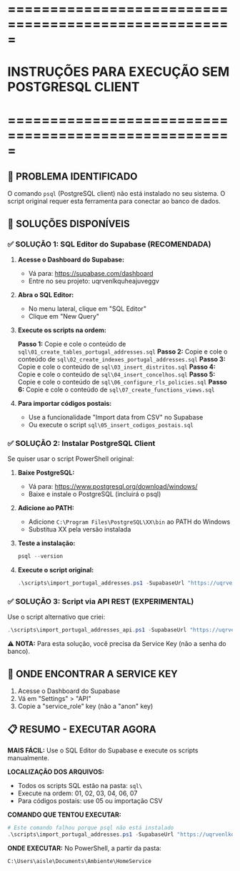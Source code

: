 # =====================================================

# INSTRUÇÕES PARA EXECUÇÃO SEM POSTGRESQL CLIENT

# =====================================================

## 🎯 PROBLEMA IDENTIFICADO

O comando `psql` (PostgreSQL client) não está instalado no seu sistema.
O script original requer esta ferramenta para conectar ao banco de dados.

## 🚀 SOLUÇÕES DISPONÍVEIS

### ✅ SOLUÇÃO 1: SQL Editor do Supabase (RECOMENDADA)

1. **Acesse o Dashboard do Supabase:**

   - Vá para: https://supabase.com/dashboard
   - Entre no seu projeto: uqrvenlkquheajuveggv

2. **Abra o SQL Editor:**

   - No menu lateral, clique em "SQL Editor"
   - Clique em "New Query"

3. **Execute os scripts na ordem:**

   **Passo 1:** Copie e cole o conteúdo de `sql\01_create_tables_portugal_addresses.sql`
   **Passo 2:** Copie e cole o conteúdo de `sql\02_create_indexes_portugal_addresses.sql`
   **Passo 3:** Copie e cole o conteúdo de `sql\03_insert_distritos.sql`
   **Passo 4:** Copie e cole o conteúdo de `sql\04_insert_concelhos.sql`
   **Passo 5:** Copie e cole o conteúdo de `sql\06_configure_rls_policies.sql`
   **Passo 6:** Copie e cole o conteúdo de `sql\07_create_functions_views.sql`

4. **Para importar códigos postais:**
   - Use a funcionalidade "Import data from CSV" no Supabase
   - Ou execute o script `sql\05_insert_codigos_postais.sql`

### ✅ SOLUÇÃO 2: Instalar PostgreSQL Client

Se quiser usar o script PowerShell original:

1. **Baixe PostgreSQL:**

   - Vá para: https://www.postgresql.org/download/windows/
   - Baixe e instale o PostgreSQL (incluirá o psql)

2. **Adicione ao PATH:**

   - Adicione `C:\Program Files\PostgreSQL\XX\bin` ao PATH do Windows
   - Substitua XX pela versão instalada

3. **Teste a instalação:**

   ```powershell
   psql --version
   ```

4. **Execute o script original:**
   ```powershell
   .\scripts\import_portugal_addresses.ps1 -SupabaseUrl "https://uqrvenlkquheajuveggv.supabase.co" -SupabasePassword "Ingres@01"
   ```

### ✅ SOLUÇÃO 3: Script via API REST (EXPERIMENTAL)

Use o script alternativo que criei:

```powershell
.\scripts\import_portugal_addresses_api.ps1 -SupabaseUrl "https://uqrvenlkquheajuveggv.supabase.co" -SupabaseServiceKey "SUA_SERVICE_KEY"
```

⚠️ **NOTA:** Para esta solução, você precisa da Service Key (não a senha do banco).

## 🔑 ONDE ENCONTRAR A SERVICE KEY

1. Acesse o Dashboard do Supabase
2. Vá em "Settings" > "API"
3. Copie a "service_role" key (não a "anon" key)

## 📋 RESUMO - EXECUTAR AGORA

**MAIS FÁCIL:** Use o SQL Editor do Supabase e execute os scripts manualmente.

**LOCALIZAÇÃO DOS ARQUIVOS:**

- Todos os scripts SQL estão na pasta: `sql\`
- Execute na ordem: 01, 02, 03, 04, 06, 07
- Para códigos postais: use 05 ou importação CSV

**COMANDO QUE TENTOU EXECUTAR:**

```powershell
# Este comando falhou porque psql não está instalado
.\scripts\import_portugal_addresses.ps1 -SupabaseUrl "https://uqrvenlkquheajuveggv.supabase.co" -SupabasePassword "Ingres@01"
```

**ONDE EXECUTAR:** No PowerShell, a partir da pasta:

```
C:\Users\aisle\Documents\Ambiente\HomeService
```
